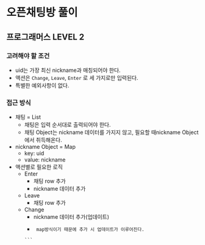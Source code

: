 # 오픈채팅방 풀이
## 프로그래머스 LEVEL 2


### 고려해야 할 조건
* uid는 가장 최신 nickname과 매칭되어야 한다.
* 액션은 `Change`, `Leave`, `Enter` 로 세 가지로만 입력된다.
* 특별한 예외사항이 없다.

### 접근 방식
* 채팅 = List
	* 채팅은 입력 순서대로 출력되어야 한다.
	* 채팅 Object는 nickname 데이터를 가지지 않고, 필요할 때nickname Object에서 취득해온다.
* nickname Object = Map
	* key: uid
	* value: nickname
*  액션별로 필요한 로직
	* Enter
		* 채팅 row 추가
		* nickname 데이터 추가
	* Leave
		* 채팅 row 추가
	* Change 
		* nickname 데이터 추가(업데이트)
		*  ```
			map방식이기 때문에 추가 시 업데이트가 이루어진다.
		  ```